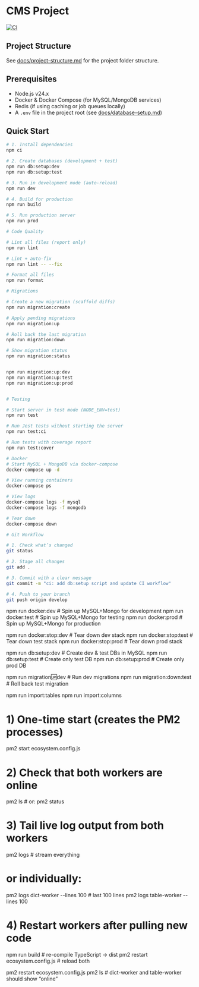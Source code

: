 # CMS Project

[![CI](https://github.com/HarrySmith01/cms-project/actions/workflows/ci.yml/badge.svg)](https://github.com/HarrySmith01/cms-project/actions)

## Project Structure

See [docs/project-structure.md](docs/project-structure.md) for the project folder structure.

## Prerequisites

- Node.js v24.x
- Docker & Docker Compose (for MySQL/MongoDB services)
- Redis (if using caching or job queues locally)
- A `.env` file in the project root (see [docs/database-setup.md](docs/database-setup.md))

## Quick Start

```bash
# 1. Install dependencies
npm ci

# 2. Create databases (development + test)
npm run db:setup:dev
npm run db:setup:test

# 3. Run in development mode (auto-reload)
npm run dev

# 4. Build for production
npm run build

# 5. Run production server
npm run prod

# Code Quality

# Lint all files (report only)
npm run lint

# Lint + auto-fix
npm run lint -- --fix

# Format all files
npm run format

# Migrations

# Create a new migration (scaffold diffs)
npm run migration:create

# Apply pending migrations
npm run migration:up

# Roll back the last migration
npm run migration:down

# Show migration status
npm run migration:status


npm run migration:up:dev
npm run migration:up:test
npm run migration:up:prod


# Testing

# Start server in test mode (NODE_ENV=test)
npm run test

# Run Jest tests without starting the server
npm run test:ci

# Run tests with coverage report
npm run test:cover

# Docker
# Start MySQL + MongoDB via docker-compose
docker-compose up -d

# View running containers
docker-compose ps

# View logs
docker-compose logs -f mysql
docker-compose logs -f mongodb

# Tear down
docker-compose down

# Git Workflow

# 1. Check what’s changed
git status

# 2. Stage all changes
git add .

# 3. Commit with a clear message
git commit -m "ci: add db:setup script and update CI workflow"

# 4. Push to your branch
git push origin develop

```

npm run docker:dev # Spin up MySQL+Mongo for development
npm run docker:test # Spin up MySQL+Mongo for testing
npm run docker:prod # Spin up MySQL+Mongo for production

npm run docker:stop:dev # Tear down dev stack
npm run docker:stop:test # Tear down test stack
npm run docker:stop:prod # Tear down prod stack

npm run db:setup:dev # Create dev & test DBs in MySQL
npm run db:setup:test # Create only test DB
npm run db:setup:prod # Create only prod DB

npm run migration:up:dev # Run dev migrations
npm run migration:down:test # Roll back test migration

npm run import:tables
npm run import:columns

# 1) One-time start (creates the PM2 processes)

pm2 start ecosystem.config.js

# 2) Check that both workers are online

pm2 ls # or: pm2 status

# 3) Tail live log output from both workers

pm2 logs # stream everything

# or individually:

pm2 logs dict-worker --lines 100 # last 100 lines
pm2 logs table-worker --lines 100

# 4) Restart workers after pulling new code

npm run build # re-compile TypeScript → dist
pm2 restart ecosystem.config.js # reload both

pm2 restart ecosystem.config.js
pm2 ls # dict-worker and table-worker should show “online”
